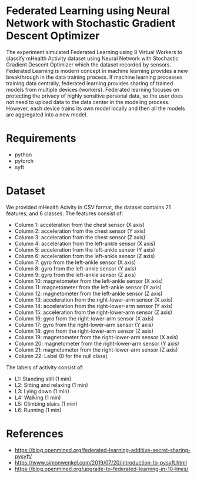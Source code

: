 # Federated Learning using Neural Network with Stochastic Gradient Descent Optimizer
The experiment simulated Federated Learning using 8 Virtual Workers to classify mHealth Activity dataset using Neural Network with Stochastic Gradient Descent Optimizer which the dataset recorded by sensors. Federated Learning is modern concept in machine learning provides a new breakthrough in the data training process. If machine learning processes training data centrally, federated learning provides sharing of trained models from multiple devices (workers).
Federated learning focuses on protecting the privacy of highly sensitive personal data, so the user does not need to upload data to the data center in the modeling process. However, each device trains its own model locally and then all the models are aggregated into a new model.
# Requirements
- python
- pytorch
- syft


# Dataset
We provided mHealth Acivity in CSV format, the dataset contains 21 features, and 6 classes.
The features consist of:
- Column 1: acceleration from the chest sensor (X axis)
- Column 2: acceleration from the chest sensor (Y axis)
- Column 3: acceleration from the chest sensor (Z axis)
- Column 4: acceleration from the left-ankle sensor (X axis)
- Column 5: acceleration from the left-ankle sensor (Y axis)
- Column 6: acceleration from the left-ankle sensor (Z axis)
- Column 7: gyro from the left-ankle sensor (X axis)
- Column 8: gyro from the left-ankle sensor (Y axis)
- Column 9: gyro from the left-ankle sensor (Z axis)
- Column 10: magnetometer from the left-ankle sensor (X axis)
- Column 11: magnetometer from the left-ankle sensor (Y axis)
- Column 12: magnetometer from the left-ankle sensor (Z axis)
- Column 13: acceleration from the right-lower-arm sensor (X axis)
- Column 14: acceleration from the right-lower-arm sensor (Y axis)
- Column 15: acceleration from the right-lower-arm sensor (Z axis)
- Column 16: gyro from the right-lower-arm sensor (X axis)
- Column 17: gyro from the right-lower-arm sensor (Y axis)
- Column 18: gyro from the right-lower-arm sensor (Z axis)
- Column 19: magnetometer from the right-lower-arm sensor (X axis)
- Column 20: magnetometer from the right-lower-arm sensor (Y axis)
- Column 21: magnetometer from the right-lower-arm sensor (Z axis)
- Column 22: Label (0 for the null class)

 The labels of activity consist of:
- L1: Standing still (1 min) 
- L2: Sitting and relaxing (1 min) 
- L3: Lying down (1 min) 
- L4: Walking (1 min) 
- L5: Climbing stairs (1 min) 
- L6: Running (1 min)

# References
- https://blog.openmined.org/federated-learning-additive-secret-sharing-pysyft/
- https://www.simonwenkel.com/2019/07/20/introduction-to-pysyft.html
- https://blog.openmined.org/upgrade-to-federated-learning-in-10-lines/
